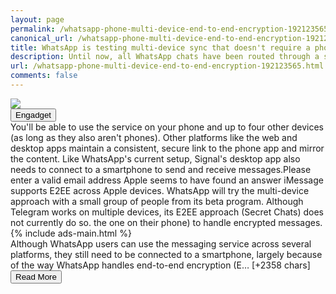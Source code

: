 ```yaml
---
layout: page
permalink: /whatsapp-phone-multi-device-end-to-end-encryption-192123565.html
canonical_url: /whatsapp-phone-multi-device-end-to-end-encryption-192123565.html
title: WhatsApp is testing multi-device sync that doesn't require a phone | Engadget
description: Until now, all WhatsApp chats have been routed through a smartphone app..
url: /whatsapp-phone-multi-device-end-to-end-encryption-192123565.html
comments: false
---
```


<div class="row">
<div class="col-12">
<img src="https://s.yimg.com/os/creatr-uploaded-images/2021-07/e9424220-e4d6-11eb-bdee-3947bb2fcd59">
</div>
</div>
<div class="row">
<div class="col-12 mt-2">
<button type="button" class="btn btn-outline-info">Engadget</button>
</div>
</div>
<div class="row">
<div class="col-12">
<div>You'll be able to use the service on your phone and up to four other devices (as long as they also aren't phones). Other platforms like the web and desktop apps maintain a consistent, secure link to the phone app and mirror the content. Like WhatsApp's current setup, Signal's desktop app also needs to connect to a smartphone to send and receive messages.Please enter a valid email address Apple seems to have found an answer  iMessage supports E2EE across Apple devices. WhatsApp will try the multi-device approach with a small group of people from its beta program. Although Telegram works on multiple devices, its E2EE approach (Secret Chats) does not currently do so. the one on their phone) to handle encrypted messages.</div>
</div>
</div>
<div class="row">
<div class="col-12">


<div class="row">
  {% include ads-main.html %}
</div>

<div>Although WhatsApp
 users can use the messaging service across several platforms, they still need to be connected to a smartphone, largely because of the way WhatsApp handles end-to-end encryption (E… [+2358 chars]</div>
</div>
</div>
<div class="row">
<div class="col-12 text-center">
<a href="https://www.engadget.com/whatsapp-phone-multi-device-end-to-end-encryption-192123565.html">
<button type="button" class="btn btn-info">Read More</button>
</a>
</div>
</div>
